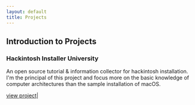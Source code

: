 ```yaml
---
layout: default
title: Projects
---
```


## Introduction to Projects

### Hackintosh Installer University
An open source tutorial & information collector for hackintosh installation. I'm the principal of this project and focus more on the basic knowledge of computer architectures than the sample installation of macOS.

[view project](https://github.com/huangyz0918/Hackintosh-Installer-University)|
